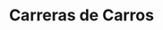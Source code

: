 ﻿---
title: "Carreras de Carros"
permalink: periodes_738.html
layout: periode
sidebar: periodes
pares:
  - -4:
    title: "Deportes"

fills:
jocsPrincipals:
  - title: "Chariot Race: Dioses de la Arena"
    bggId: 193212
    dataInici: 
    dataFi: 

  - title: "Arena Maximus"
    bggId: 7719
    dataInici: 
    dataFi: 

  - title: "Ave Caesar"
    bggId: 494
    dataInici: 
    dataFi: 

  - title: "Chariots of Rome"
    bggId: 219766
    dataInici: 
    dataFi: 

jocsEscenaris:
  - title: "Circus Maximus"
    bggId: 244
    dataInici: 
    dataFi: 

  - title: "Circus Minimus"
    bggId: 843
    dataInici: 
    dataFi: 

jocsEpoca:
jocsEpocaEscenaris:
  - title: "Arène"
    bggId: 14911
    escenari: "Ben Hur"
    dataInici: 
    dataFi: 

---
